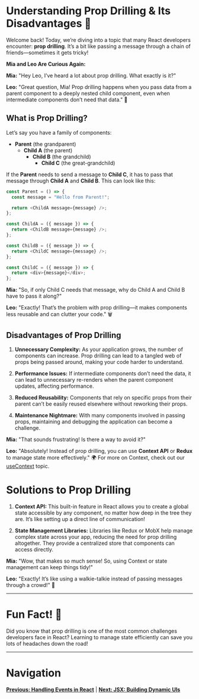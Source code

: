 # Understanding Prop Drilling & Its Disadvantages 🚦

Welcome back! Today, we’re diving into a topic that many React developers encounter: **prop drilling**. It’s a bit like passing a message through a chain of friends—sometimes it gets tricky!

**Mia and Leo Are Curious Again:**

**Mia:** "Hey Leo, I’ve heard a lot about prop drilling. What exactly is it?"

**Leo:** "Great question, Mia! Prop drilling happens when you pass data from a parent component to a deeply nested child component, even when intermediate components don’t need that data." 🤔

## What is Prop Drilling?

Let’s say you have a family of components:

- **Parent** (the grandparent)
  - **Child A** (the parent)
    - **Child B** (the grandchild)
      - **Child C** (the great-grandchild)

If the **Parent** needs to send a message to **Child C**, it has to pass that message through **Child A** and **Child B**. This can look like this:

```javascript
const Parent = () => {
  const message = "Hello from Parent!";

  return <ChildA message={message} />;
};

const ChildA = ({ message }) => {
  return <ChildB message={message} />;
};

const ChildB = ({ message }) => {
  return <ChildC message={message} />;
};

const ChildC = ({ message }) => {
  return <div>{message}</div>;
};
```

**Mia:** "So, if only Child C needs that message, why do Child A and Child B have to pass it along?"

**Leo:** "Exactly! That’s the problem with prop drilling—it makes components less reusable and can clutter your code." 🗑️

## Disadvantages of Prop Drilling

1. **Unnecessary Complexity:** As your application grows, the number of components can increase. Prop drilling can lead to a tangled web of props being passed around, making your code harder to understand.

2. **Performance Issues:** If intermediate components don’t need the data, it can lead to unnecessary re-renders when the parent component updates, affecting performance.

3. **Reduced Reusability:** Components that rely on specific props from their parent can’t be easily reused elsewhere without reworking their props.

4. **Maintenance Nightmare:** With many components involved in passing props, maintaining and debugging the application can become a challenge.

**Mia:** "That sounds frustrating! Is there a way to avoid it?"

**Leo:** "Absolutely! Instead of prop drilling, you can use **Context API** or **Redux** to manage state more effectively." 🌍 For more on Context, check out our [useContext](./useContext.md) topic.

# Solutions to Prop Drilling

1. **Context API:** This built-in feature in React allows you to create a global state accessible by any component, no matter how deep in the tree they are. It’s like setting up a direct line of communication!

2. **State Management Libraries:** Libraries like Redux or MobX help manage complex state across your app, reducing the need for prop drilling altogether. They provide a centralized store that components can access directly.

**Mia:** "Wow, that makes so much sense! So, using Context or state management can keep things tidy!"

**Leo:** "Exactly! It’s like using a walkie-talkie instead of passing messages through a crowd!" 📡

---

# Fun Fact! 🎉

Did you know that prop drilling is one of the most common challenges developers face in React? Learning to manage state efficiently can save you lots of headaches down the road!

---

# Navigation

**[Previous: Handling Events in React](10.%20handling-events.md)** | **[Next: JSX: Building Dynamic UIs](React-Notes/3.%20JSX/JSX/README.md)**
